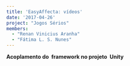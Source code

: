 ```yaml
---
title: 'EasyAffecta: vídeos'
date: '2017-04-26'
project: "Jogos Sérios"
members:
  - "Renan Vinicius Aranha"
  - "Fátima L. S. Nunes"
---
```



**Acoplamento do 
framework no projeto 
Unity**

